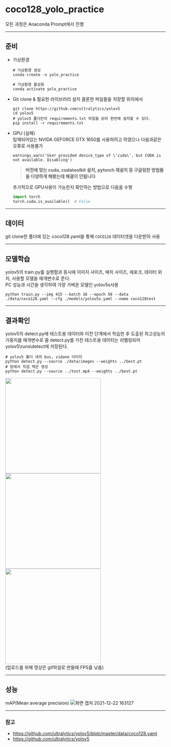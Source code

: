 # coco128_yolo_practice
모든 과정은 Anaconda Prompt에서 진행
___
## 준비
- 가상환경
  ```
  # 가상환경 생성
  conda create -n yolo_practice
  ```
  ```
  # 가상환경 활성화
  conda activate yolo_practice
  ```
  
- Git clone & 필요한 라이브러리 설치
  클론한 파일들을 저장할 위치에서
  ```
  git clone https://github.com/ultralytics/yolov5
  cd yolov5
  # yolov5 폴더안의 requirements.txt 파일을 읽어 한번에 설치할 수 있다.
  pip install -r requirements.txt 
  ```
- GPU (실패)  
  탑재되어있는 NVIDA GEFORCE GTX 1650를 사용하려고 하였으나 다음과같은 오류로 사용불가  
  ```
  warnings.warn('User provided device_type of \'cuda\', but CUDA is not available. Disabling')
  ```
  > **버전에 맞는 cuda, cudatoolkit 설치, pytorch 재설치 등 구글링한 방법들을 다양하게 해봤는데 해결이 안됩니다**


  
  추가적으로 GPU사용이 가능한지 확인하는 방법으로 다음을 수행  
  ```python
  import torch
  torch.cuda.is_available()  # False
  ```
___

## 데이터
git clone한 폴더에 있는 coco128.yaml을 통해 `COCO128` 데이터셋을 다운받아 사용
___
## 모델학습
yolov5의 train.py를 실행함과 동시에 이미지 사이즈, 배치 사이즈, 에포크, 데이터 위치, 사용할 모델을 매개변수로 준다.  
PC 성능과 시간을 생각하여 가장 가벼운 모델인 yolov5s사용
```
python train.py --img 415 --batch 16 --epoch 50 --data ./data/coco128.yaml --cfg ./models/yolov5s.yaml --name coco128test
```
___
## 결과확인
yolov5의 detect.py에 테스트용 데이터와 이전 단계에서 학습한 후 도출된 최고성능의 가중치를 매개변수로 줌
detect.py를 거친 테스트용 데이터는 라벨링되어 yolov5\runs\detect에 저장된다.
```
# yolov5 폴더 내의 bus, zidane 이미지
python detect.py --source ./data/images --weights ../best.pt
# 방에서 직접 찍은 영상
python detect.py --source ../test.mp4 --weights ../best.pt
```

<img src="https://user-images.githubusercontent.com/57162448/147060757-c9d1dff0-f21d-435a-8715-336f3ae9907a.jpg" height = 300> <img src="https://user-images.githubusercontent.com/57162448/147062275-1052bac6-195f-4bad-90ea-8c47df2edb6f.gif" height = 300>
<img src="https://user-images.githubusercontent.com/57162448/147060760-93aa80ec-104e-4d4b-8ec0-7027f14b0986.jpg" height = 300>  
(업로드를 위해 영상은 gif파일로 만들때 FPS를 낮춤)
___
## 성능
mAP(Mean average precision)
![화면 캡처 2021-12-22 163127](https://user-images.githubusercontent.com/57162448/147053408-f12b5de8-9381-4c80-9d8f-c99f1d559934.png)


___
### 참고
- https://github.com/ultralytics/yolov5/blob/master/data/coco128.yaml
- https://github.com/ultralytics/yolov5
